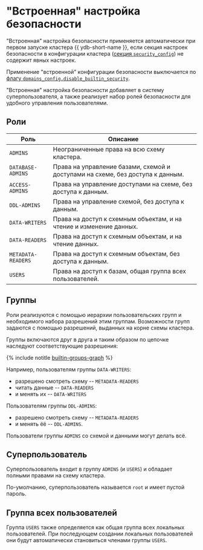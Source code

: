# "Встроенная" настройка безопасности

"Встроенная" настройка безопасности применяется автоматически при первом запуске кластера {{ ydb-short-name }}, если секция настроек безопасности в конфигурации кластера ([секция `security_config`](../reference/configuration/index.md#security)) не содержит явных настроек.

Применение "встроенной" конфигурации безопасности выключается по [флагу `domains_config.disable_builtin_security`](../reference/configuration/index.md#domains-config).

"Встроенная" настройка безопасности добавляет в систему суперпользователя, а также реализует набор ролей безопасности для удобного управления пользователями.

## Роли

Роль | Описание
--- | ---
`ADMINS` | Неограниченные права на всю схему кластера.
`DATABASE-ADMINS` | Права на управление базами, схемой и доступами на схеме, без доступа к данным.
`ACCESS-ADMINS` | Права на управление доступами на схеме, без доступа к данным.
`DDL-ADMINS` | Права на управление схемой, без доступа к данным.
`DATA-WRITERS` | Права на доступ к схемным объектам, и на чтение и изменение данных.
`DATA-READERS` | Права на доступ к схемным объектам, и на чтение данных.
`METADATA-READERS` | Права на доступ к схемным объектам, без доступа к данным.
`USERS` | Права на доступ к базам, общая группа всех пользователей.

## Группы

Роли реализуются с помощью иерархии пользовательских групп и необходимого набора разрешений этим группам. Возможности групп задаются с помощью разрешений, выданных на корне схемы кластера.

Группы включаются друг в друга и таким образом по цепочке наследуют соответствующие разрешения:

{% include notitle [builtin-groups-graph](../_includes/builtin-groups-graph.md) %}

Например, пользователям группы `DATA-WRITERS`:

- разрешено смотреть схему -- `METADATA-READERS`
- читать данные -- `DATA-READERS`
- и менять их -- `DATA-WRITERS`

Пользователям группы `DDL-ADMINS`:

- разрешено смотреть схему -- `METADATA-READERS`
- и менять ёё -- `DDL-ADMINS`.

Пользователи группы `ADMINS` со схемой и данными могут делать всё.

## Суперпользователь

Суперпользователь входит в группу `ADMINS` (и `USERS`) и обладает полными правами на схему кластера.

По-умолчанию, суперпользователь называется `root` и имеет пустой пароль.

## Группа всех пользователей

Группа `USERS` также определяется как общая группа всех локальных пользователей. При последующем создании локальных пользователей они будут автоматически становиться членами группы `USERS`.

[//]: # (TODO: добавить ссылку на раздел про работу с пользователями)

